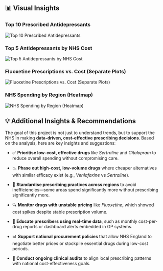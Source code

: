 ## 📊 Visual Insights

### Top 10 Prescribed Antidepressants
![Top 10 Prescribed Antidepressants](figures/top_prescribed_drugs.png)

### Top 5 Antidepressants by NHS Cost
![Top 5 Antidepressants by NHS Cost](figures/top_cost_drugs.png)

### Fluoxetine Prescriptions vs. Cost (Separate Plots)
![Fluoxetine Prescriptions vs. Cost (Separate Plots)](figures/fluoxetine_separate_plots.png)

### NHS Spending by Region (Heatmap)
![NHS Spending by Region (Heatmap)](figures/regional_spending_heatmap.png)


## 💡 Additional Insights & Recommendations

The goal of this project is not just to understand trends, but to support the NHS in making **data-driven, cost-effective prescribing decisions**. Based on the analysis, here are key insights and suggestions:

- ✅ **Prioritise low-cost, effective drugs** like *Sertraline* and *Citalopram* to reduce overall spending without compromising care.

- 📉 **Phase out high-cost, low-volume drugs** where cheaper alternatives with similar efficacy exist (e.g., *Venlafaxine* vs *Sertraline*).

- 📍 **Standardise prescribing practices across regions** to avoid inefficiencies—some areas spend significantly more without prescribing significantly more.

- 🔍 **Monitor drugs with unstable pricing** like *Fluoxetine*, which showed cost spikes despite stable prescription volume.

- 🧠 **Educate prescribers using real-time data**, such as monthly cost-per-drug reports or dashboard alerts embedded in GP systems.

- 📊 **Support national procurement policies** that allow NHS England to negotiate better prices or stockpile essential drugs during low-cost periods.

- 🧾 **Conduct ongoing clinical audits** to align local prescribing patterns with national cost-effectiveness goals.
